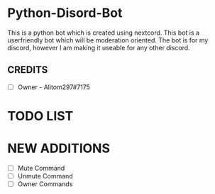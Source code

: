 # Python-Disord-Bot
This is a python bot which is created using nextcord. This bot is a userfriendly bot which will be moderation oriented. The bot is for my discord, however I am making it useable for any other discord.


## CREDITS
* [ ] Owner - Alitom297#7175

# TODO LIST



# NEW ADDITIONS 
* [ ] Mute Command
* [ ] Unmute Command
* [ ] Owner Commands
